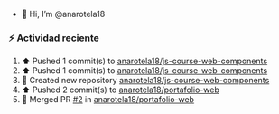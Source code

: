 - 👋 Hi, I’m @anarotela18

### :zap: Actividad reciente
<!--RECENT_ACTIVITY:start-->
1. ⬆️ Pushed 1 commit(s) to [anarotela18/js-course-web-components](https://github.com/anarotela18/js-course-web-components)<br>
2. ⬆️ Pushed 1 commit(s) to [anarotela18/js-course-web-components](https://github.com/anarotela18/js-course-web-components)<br>
3. 📔 Created new repository [anarotela18/js-course-web-components](https://github.com/anarotela18/js-course-web-components)<br>
4. ⬆️ Pushed 2 commit(s) to [anarotela18/portafolio-web](https://github.com/anarotela18/portafolio-web)<br>
5. 🎉 Merged PR [#2](https://github.com/anarotela18/portafolio-web/pull/2) in [anarotela18/portafolio-web](https://github.com/anarotela18/portafolio-web)<br>
<!--RECENT_ACTIVITY:end-->
